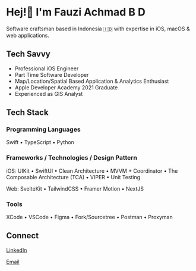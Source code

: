 # Hej!👋 I'm Fauzi Achmad B D 

Software craftsman based in Indonesia 🇮🇩 with expertise in iOS, macOS & web applications.

## Tech Savvy
- Professional iOS Engineer
- Part Time Software Developer
- Map/Location/Spatial Based Application & Analytics Enthusiast
- Apple Developer Academy 2021 Graduate
- Experienced as GIS Analyst

## Tech Stack

### Programming Languages

Swift • TypeScript • Python

### Frameworks / Technologies / Design Pattern

iOS:
UIKit • SwiftUI • Clean Architecture • MVVM + Coordinator • The Composable Architecture (TCA) • VIPER • Unit Testing

Web:
SvelteKit • TailwindCSS • Framer Motion • NextJS

### Tools

XCode • VSCode • Figma • Fork/Sourcetree • Postman • Proxyman

## Connect
[LinkedIn](www.linkedin.com/in/fauziabd)

[Email](mailto:fauziachmadb@outlook.com)
